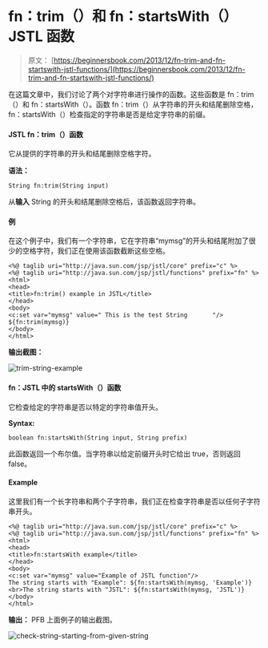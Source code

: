 # fn：trim（）和 fn：startsWith（）JSTL 函数

> 原文： [https://beginnersbook.com/2013/12/fn-trim-and-fn-startswith-jstl-functions/](https://beginnersbook.com/2013/12/fn-trim-and-fn-startswith-jstl-functions/)

在这篇文章中，我们讨论了两个对字符串进行操作的函数。这些函数是 fn：trim（）和 fn：startsWith（）。函数 fn：trim（）从字符串的开头和结尾删除空格，fn：startsWith（）检查指定的字符串是否是给定字符串的前缀。

#### JSTL fn：trim（）函数

它从提供的字符串的开头和结尾删除空格字符。

**语法：**

```
String fn:trim(String input)
```

从**输入** String 的开头和结尾删除空格后，该函数返回字符串。

#### 例

在这个例子中，我们有一个字符串，它在字符串“mymsg”的开头和结尾附加了很少的空格字符，我们正在使用该函数截断这些空格。

```
<%@ taglib uri="http://java.sun.com/jsp/jstl/core" prefix="c" %>
<%@ taglib uri="http://java.sun.com/jsp/jstl/functions" prefix="fn" %>
<html>
<head>
<title>fn:trim() example in JSTL</title>
</head>
<body>
<c:set var="mymsg" value=" This is the test String       "/>
${fn:trim(mymsg)}
</body>
</html>
```

**输出截图：**

![trim-string-example](../Images/8d646ef89ad19beeee4a4fdf134c0847.jpg)

#### fn：JSTL 中的 startsWith（）函数

它检查给定的字符串是否以特定的字符串值开头。

**Syntax:**

```
boolean fn:startsWith(String input, String prefix)
```

此函数返回一个布尔值。当字符串以给定前缀开头时它给出 true，否则返回 false。

#### Example

这里我们有一个长字符串和两个子字符串，我们正在检查字符串是否以任何子字符串开头。

```
<%@ taglib uri="http://java.sun.com/jsp/jstl/core" prefix="c" %>
<%@ taglib uri="http://java.sun.com/jsp/jstl/functions" prefix="fn" %>
<html>
<head>
<title>fn:startsWith example</title>
</head>
<body>
<c:set var="mymsg" value="Example of JSTL function"/>
The string starts with "Example": ${fn:startsWith(mymsg, 'Example')}
<br>The string starts with "JSTL": ${fn:startsWith(mymsg, 'JSTL')}
</body>
</html>
```

**输出：** PFB 上面例子的输出截图。

![check-string-starting-from-given-string](../Images/2ad13556dd4b2862da6645ab1197cb64.jpg)
